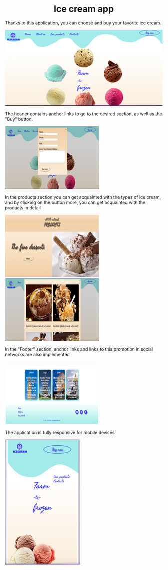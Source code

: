 <h1 align="center">Ice cream app</h1>
<p align="left">Thanks to this application, you can choose and buy your favorite ice cream.</p>
<img src="./readme/home.png">
<p align="left">The header contains anchor links to go to the desired section, as well as the "Buy" button.</p>
<img src="./readme/buy_now.png" width=300 height=200>
<p></p>
<p align="left">In the products section you can get acquainted with the types of ice cream, and by clicking on the button more, you can get acquainted with the products in detail</p>
<div display="flex">
<img src="./readme/products.png" width=300 height=200>
<img src="./readme/products_more.png" width=300 height=200>
</div>
<p></p>
<p align="left">In the "Footer" section, anchor links and links to this promotion in social networks are also implemented</p>
<img src="./readme/footer.png" width=300 height=200>
<p></p>
<p align="left">The application is fully responsive for mobile devices</p>
<img src="./readme/adaptive.png" width=240 height=400>



